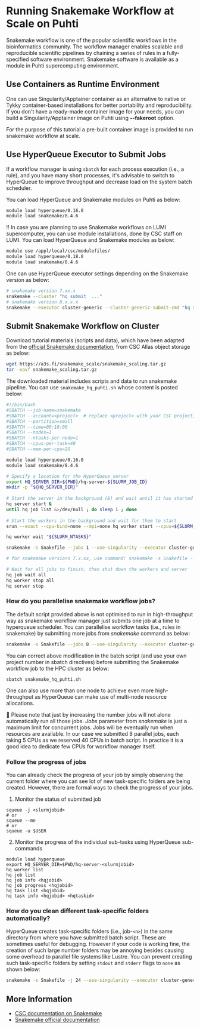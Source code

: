 # Running Snakemake Workflow at Scale on Puhti

Snakemake workflow is one of the popular scientific workflows in the bioinformatics community. The workflow manager enables scalable and reproducible scientific pipelines by chaining a series of rules in a fully-specified software environment. Snakemake software is available as a module in Puhti supercomputing environment.

## Use Containers as Runtime Environment 

One can use Singularity/Apptainer container as an alternative to native or Tykky container-based installations for better portability and reproducibility.  If you don't have a ready-made container image for your needs, you can build a Singularity/Apptainer image on Puhti using **--fakeroot** option.  

For the purpose of this tutorial a pre-built container image is provided to run snakemake workflow at scale.

## Use HyperQueue Executor to Submit Jobs

If a workflow manager is using `sbatch` for each process execution (i.e., a rule), and you have many short processes, it's advisable to switch to HyperQueue to improve throughput and decrease load on the system batch scheduler.

You can load HyperQueue and Snakemake modules on Puhti as below:
```bash
module load hyperqueue/0.16.0
module load snakemake/8.4.6
```
‼️ In case you are planning to use Snakemake workflows on LUMI supercomputer, you can use module installations, done by CSC staff on LUMI. You can load HyperQueue and Snakemake modules as below:

```bash 
module use /appl/local/csc/modulefiles/
module load hyperqueue/0.18.0
module load snakemake/8.4.6
```

One can use HyperQueue executor settings depending on the Snakemake version as below:

```bash
# snakemake version 7.xx.x
snakemake --cluster "hq submit  ..."  
# snakemake version 8.x.x.x
snakemake --executor cluster-generic --cluster-generic-submit-cmd "hq submit ..."  
```

## Submit Snakemake Workflow on Cluster

Download tutorial materials (scripts and data), which have been adapted from the [official Snakemake documentation](https://snakemake.readthedocs.io/en/v6.6.1/executor_tutorial/google_lifesciences.html), from CSC Allas object storage as below:

```bash
wget https://a3s.fi/snakemake_scale/snakemake_scaling.tar.gz
tar -xavf snakemake_scaling.tar.gz
```

The downloaded material includes scripts and data to run snakemake pipeline. You can use `snakemake_hq_puhti.sh` whose content is posted below:

```bash 
#!/bin/bash
#SBATCH --job-name=snakemake
#SBATCH --account=<project>  # replace <project> with your CSC project, e.g. project_2001234
#SBATCH --partition=small
#SBATCH --time=00:10:00
#SBATCH --nodes=1
#SBATCH --ntasks-per-node=1
#SBATCH --cpus-per-task=40
#SBATCH --mem-per-cpu=2G

module load hyperqueue/0.16.0
module load snakemake/8.4.6

# Specify a location for the HyperQueue server
export HQ_SERVER_DIR=${PWD}/hq-server-${SLURM_JOB_ID}
mkdir -p "${HQ_SERVER_DIR}"
 
# Start the server in the background (&) and wait until it has started
hq server start &
until hq job list &>/dev/null ; do sleep 1 ; done
 
# Start the workers in the background and wait for them to start
srun --exact --cpu-bind=none --mpi=none hq worker start --cpus=${SLURM_CPUS_PER_TASK} &

hq worker wait "${SLURM_NTASKS}"

snakemake -s Snakefile --jobs 1 --use-singularity --executor cluster-generic --cluster-generic-submit-cmd "hq submit --cpus 5"

# for snakemake versions 7.x.xx, use command: snakemake -s Snakefile --jobs 1 --use-singularity --cluster "hq submit --cpus 2"

# Wait for all jobs to finish, then shut down the workers and server
hq job wait all
hq worker stop all
hq server stop

```

### How do you parallelise snakemake workflow jobs?

The default script provided above is not optimised to run in high-throughput way as snakemake workflow manager just submits one job at a time to hyperqueue scheduler. You can parallelise workflow tasks (i.e., rules in snakemake) by submitting more jobs from *snakemake* command as below:

```bash
snakemake -s Snakefile --jobs 8 --use-singularity --executor cluster-generic --cluster-generic-submit-cmd "hq submit --cpus 5"
``` 
You can correct above modification in the batch script (and use your own project number in sbatch directives) before submitting the Snakemake workflow job to the HPC cluster as below:

```
sbatch snakemake_hq_puhti.sh

```
One can also use more than one node to achieve even more high-throughput as HyperQueue can make use of multi-node resource allocations.

💬 Please note that just by increasing the number jobs will not alone automatically run all those jobs. *Jobs* parameter from *snakemake* is just a maximum limit for concurrent jobs. Jobs will be eventually run when resources are available. In our case we submitted 8 parallel jobs, each taking 5 CPUs as we reserved 40 CPUs in batch script. In practice it is a good idea to dedicate few CPUs for workflow manager itself. 

### Follow the progress of jobs

You can already check the progress of your job by simply observing the current folder where you can see lot of new task-specific folders are being created. However, there are formal ways to check the progress of your jobs.

1. Monitor the status of submitted job

```
squeue -j <slurmjobid>
# or
squeue --me
# or
squeue -u $USER

```

2. Monitor the progress of the individual sub-tasks using HyperQueue sub-commands

```
module load hyperqueue
export HQ_SERVER_DIR=$PWD/hq-server-<slurmjobid>
hq worker list   
hq job list
hq job info <hqjobid>
hq job progress <hqjobid>
hq task list <hqjobid>
hq task info <hqjobid> <hqtaskid>

```

### How do you clean different task-specific folders automatically?

HyperQueue creates task-specific folders (i.e., job-`<n>`) in the same directory from where you have submitted batch script. These are sometimes useful for debugging. However if your code is working fine, the creation of such large number folders may be annoying besides causing some overhead to parallel file systems like Lustre. You can prevent creating such task-specific folders by setting `stdout` and `stderr` flags to `none` as shown below:

```bash
snakemake -s Snakefile -j 24 --use-singularity --executor cluster-generic --cluster-generic-submit-cmd "hq submit --stdout=none --stderr=none --cpus 5 "
```

## More Information

- [CSC documentation on Snakemake](https://docs.csc.fi/support/tutorials/snakemake-puhti/)
- [Snakemake official documentation](https://snakemake.readthedocs.io/en/stable/)